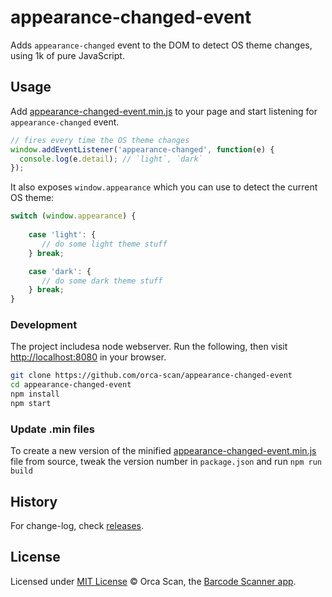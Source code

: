 # appearance-changed-event

Adds `appearance-changed` event to the DOM to detect OS theme changes, using 1k of pure JavaScript.

## Usage

Add [appearance-changed-event.min.js](dist/appearance-changed-event.min.js) to your page and start listening for `appearance-changed` event.

```js
// fires every time the OS theme changes
window.addEventListener('appearance-changed', function(e) {
  console.log(e.detail); // `light`, `dark`
});
```

It also exposes `window.appearance` which you can use to detect the current OS theme:
```js
switch (window.appearance) {
    
    case 'light': {
       // do some light theme stuff
    } break;

    case 'dark': {
       // do some dark theme stuff
    } break;
}
```

### Development

The project includesa node webserver. Run the following, then visit [http://localhost:8080](http://localhost:8080) in your browser.

```bash
git clone https://github.com/orca-scan/appearance-changed-event
cd appearance-changed-event
npm install
npm start
```

### Update .min files

To create a new version of the minified [appearance-changed-event.min.js](dist/appearance-changed-event.min.js) file from source, tweak the version number in `package.json` and run `npm run build`

## History

For change-log, check [releases](https://github.com/orca-scan/appearance-changed-event/releases).


## License

Licensed under [MIT License](LICENSE) &copy; Orca Scan, the [Barcode Scanner app](https://orcascan.com).